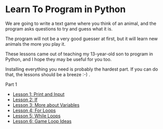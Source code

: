 # Learn To Program in Python

We are going to write a text game where you think of an animal,
and the program asks questions to try and guess what it is.

The program will not be a very good guesser at first, but it will learn new
animals the more you play it.

These lessons came out of teaching my 13-year-old son to program in Python,
and I hope they may be useful for you too.

Installing everything you need is probably the hardest part.
If you can do that, the lessons should be a breeze :-) .

Part 1

- [Lesson 1: Print and Input](lessons/001-print-and-input.md)
- [Lesson 2: If](lessons/002-if.md)
- [Lesson 3: More about Variables](lessons/003-variables.md)
- [Lesson 4: For Loops](lessons/004-for-loops.md)
- [Lesson 5: While Loops](lessons/005-while-loops.md)
- [Lesson 6: Game Loop Ideas](lessons/006-game-loop-ideas.md)
